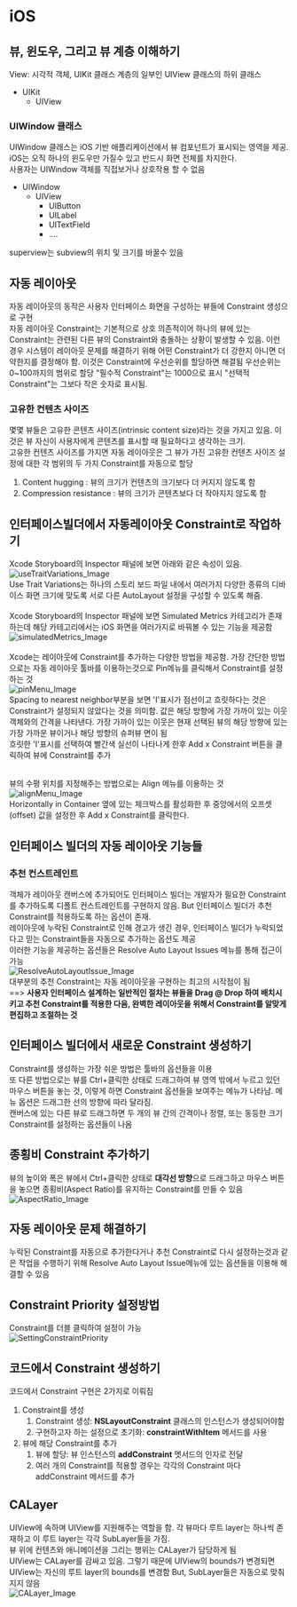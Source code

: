 # iOS

## 뷰, 윈도우, 그리고 뷰 계층 이해하기
View: 시각적 객체, UIKit 클래스 계층의 일부인 UIView 클래스의 하위 클래스<br>
- UIKit
  - UIView

### UIWindow 클래스
UIWindow 클래스는 iOS 기반 애플리케이션에서 뷰 컴포넌트가 표시되는 영역을 제공.
iOS는 오직 하나의 윈도우만 가질수 있고 반드시 화면 전체를 차지한다.<br> 
사용자는 UIWindow 객체를 직접보거나 상호작용 할 수 없음<br>
- UIWindow
  - UIView
    - UIButton
    - UILabel
    - UITextField
    - ....

superview는 subview의 위치 및 크기를 바꿀수 있음

## 자동 레이아웃
자동 레이아웃의 동작은 사용자 인터페이스 화면을 구성하는 뷰들에 Constraint 생성으로 구현<br>
자동 레이아웃 Constraint는 기본적으로 상호 의존적이어 하나의 뷰에 있는 Constraint는 관련된 다른 뷰의 Constraint와 충돌하는 상황이 발생할 수 있음. 이런 경우 시스템이 레이아웃 문제를 해결하기 위해 어떤 Constraint가 더 강한지 아니면 더 약한지를 결정해야 함. 이것은 Constraint에 우선순위를 할당하면 해결됨 우선순위는 0~100까지의 범위로 할당 "필수적 Constraint"는 1000으로 표시 "선택적 Constraint"는 그보다 작은 숫자로 표시됨.
### 고유한 컨텐츠 사이즈
몇몇 뷰들은 고유한 콘텐츠 사이즈(intrinsic content size)라는 것을 가지고 있음. 이것은 뷰 자신이 사용자에게 콘텐츠를 표시할 때 필요하다고 생각하는 크기.<br>
고유한 컨텐츠 사이즈를 가지면 자동 레이아웃은 그 뷰가 가진 고유한 컨텐츠 사이즈 설정에 대한 각 범위의 두 가지 Constraint를 자동으로 할당<br>
1. Content hugging : 뷰의 크기가 컨텐츠의 크기보다 더 커지지 않도록 함
2. Compression resistance : 뷰의 크기가 콘텐츠보다 더 작아지지 않도록 함

## 인터페이스빌더에서 자동레이아웃 Constraint로 작업하기
Xcode Storyboard의 Inspector 패널에 보면 아래와 같은 속성이 있음.<br>
![useTraitVariations_Image](./Images/useTraitVariations.png)<br>
Use Trait Variations는 하나의 스토리 보드 파일 내에서 여러가지 다양한 종류의 디바이스 화면 크기에 맞도록 서로 다른 AutoLayout 설정을 구성할 수 있도록 해줌.<br><br>
Xcode Storyboard의 Inspector 패널에 보면 Simulated Metrics 카테고리가 존재하는데 해당 카테고리에서는 iOS 화면을 여러가지로 바꿔볼 수 있는 기능을 제공함<br>
![simulatedMetrics_Image](./Images/simulatedMetrics.png)<br><br>
Xcode는 레이아웃에 Constraint를 추가하는 다양한 방법을 제공함. 가장 간단한 방법으로는 자동 레이아웃 툴바를 이용하는것으로 Pin메뉴를 클릭해서 Constraint를 설정하는 것<br>
![pinMenu_Image](./Images/pinMenu.png)<br>
Spacing to nearest neighbor부분을 보면 'I'표시가 점선이고 흐릿하다는 것은 Constraint가 설정되지 않았다는 것을 의미함. 값은 해당 방향에 가장 가까이 있는 이웃 객체와의 간격을 나타낸다. 가장 가까이 있는 이웃은 현재 선택된 뷰의 해당 방향에 있는 가장 가까운 뷰이거나 해당 방향의 슈퍼뷰 면이 됨<br>
흐릿한 'I'표시를 선택하여 빨간색 실선이 나타나게 한후 Add x Constraint 버튼을 클릭하여 뷰에 Constraint를 추가<br><br>

뷰의 수평 위치를 지정해주는 방법으로는 Align 메뉴를 이용하는 것<br>
![alignMenu_Image](./Images/alignMenu.png)<br>
Horizontally in Container 옆에 있는 체크박스를 활성화한 후 중앙에서의 오프셋(offset) 값을 설정한 후 Add x Constraint를 클릭한다.

## 인터페이스 빌더의 자동 레이아웃 기능들
### 추천 컨스트레인트
객체가 레이아웃 캔버스에 추가되어도 인터페이스 빌더는 개발자가 필요한 Constraint를 추가하도록 디폴트 컨스트레인트를 구현하지 않음. But 인터페이스 빌더가 추천 Constraint를 적용하도록 하는 옵션이 존재.<br>
레이아웃에 누락된 Constraint로 인해 경고가 생긴 경우, 인터페이스 빌더가 누락되었다고 믿는 Constraint들을 자동으로 추가하는 옵션도 제공<br>
이러한 기능을 제공하는 옵션들은 Resolve Auto Layout Issues 메뉴를 통해 접근이 가능<br>
![ResolveAutoLayoutIssue_Image](./Images/ResolveAutoLayoutIssue.png)<br>
대부분의 추천 Constraint는 자동 레이아웃을 구현하는 최고의 시작점이 됨<br>
==> **사용자 인터페이스 설계하는 일반적인 절차는 뷰들을 Drag @ Drop 하여 배치시키고 추천 Constraint를 적용한 다음, 완벽한 레이아웃을 위해서 Constraint를 알맞게 편집하고 조절하는 것**
<br>

## 인터페이스 빌더에서 새로운 Constraint 생성하기
Constraint를 생성하는 가장 쉬운 방법은 툴바의 옵션들을 이용<br>
또 다른 방법으로는 뷰를 Ctrl+클릭한 상태로 드래그하여 뷰 영역 밖에서 누르고 있던 마우스 버튼을 놓는 것, 이렇게 하면 Constraint 옵션들을 보여주는 메뉴가 나타남. 메뉴 옵션은 드래그한 선의 방향에 따라 달라짐. <br>
캔버스에 있는 다른 뷰로 드래그하면 두 개의 뷰 간의 간격이나 정렬, 또는 동등한 크기 Constraint를 설정하는 옵션들이 나옴

## 종횡비 Constraint 추가하기
뷰의 높이와 폭은 뷰에서 Ctrl+클릭한 상태로 **대각선 방향**으로 드래그하고 마우스 버튼을 놓으면 종횡비(Aspect Ratio)를 유지하는 Constraint를 만들 수 있음<br>
![AspectRatio_Image](./Images/AspectRatio.png)<br>

## 자동 레이아웃 문제 해결하기
누락된 Constraint를 자동으로 추가한다거나 추천 Constraint로 다시 설정하는것과 같은 작업을 수행하기 위해 Resolve Auto Layout Issue메뉴에 있는 옵션들을 이용해 해결할 수 있음

## Constraint Priority 설정방법
Constraint를 더블 클릭하여 설정이 가능<br>
![SettingConstraintPriority](./Images/settingPriority.png)<br>

## 코드에서 Constraint 생성하기
코드에서 Constraint 구현은 2가지로 이뤄짐
1. Constraint를 생성
   1. Constraint 생성: **NSLayoutConstraint** 클래스의 인스턴스가 생성되어야함
   2. 구현하고자 하는 설정으로 초기화: **constraintWithItem** 메서드를 사용
2. 뷰에 해당 Constraint를 추가
   1. 뷰에 할당: 뷰 인스턴스의 **addConstraint** 멧서드의 인자로 전달
   2. 여러 개의 Constraint를 적용할 경우는 각각의 Constraint 마다 addConstraint 메서드를 추가



## CALayer
UIView에 속하며 UIView를 지원해주는 역할을 함. 각 뷰마다 루트 layer는 하나씩 존재하고 이 루트 layer는 각각 SubLayer들을 가짐.<br>
뷰 위에 컨텐츠와 애니메이션을 그리는 행위는 CALayer가 담당하게 됨<br>
UIView는 CALayer를 감싸고 있음. 그렇기 때문에 UIView의 bounds가 변경되면 UIView는 자신의 루트 layer의 bounds를 변경함 But, SubLayer들은 자동으로 맞춰지지 않음<br>
![CALayer_Image](./Images/CALayer.png)<br>
